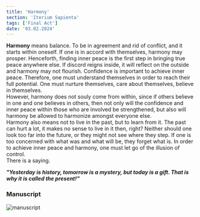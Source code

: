 ```yaml
---
title: 'Harmony'
section: 'Iterium Sapienta'
tags: ['Final Act']
date: '03.02.2024'
---
```


**Harmony** means balance. To be in agreement and rid of conflict, and it starts within oneself. If
one is in accord with themselves, harmony may prosper. Henceforth, finding inner peace is the first
step in bringing true peace anywhere else. If discord reigns inside, it will reflect on the outside
and harmony may not flourish. Confidence is important to achieve inner peace. Therefore, one must
understand themselves in order to reach their full potential. One must nurture themselves, care
about themselves, believe in themselves.  
However, harmony does not souly come from within, since if others believe in one and one believes in
others, then not only will the confidence and inner peace within those who are involved be
strengthened, but also will harmony be allowed to harmonize amongst everyone else.  
Harmony also means not to live in the past, but to learn from it. The past can hurt a lot, it makes
no sense to live in it then, right? Neither should one look too far into the future, or they might
not see where they step. If one is too concerned with what was and what will be, they forget what
is. In order to achieve inner peace and harmony, one must let go of the illusion of control.  
There is a saying.

_**"Yesterday is history, tomorrow is a mystery, but today is a gift. That is why it is called the
present!"**_

### Manuscript

<div class="flex justify-center">
    <img src="\images\IteriumSapienta\Harmony.svg" alt="manuscript" class="rounded-xl" style="background: white" />
</div>
